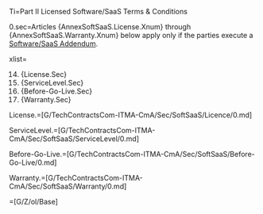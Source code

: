 Ti=Part II Licensed Software/SaaS Terms & Conditions

0.sec=Articles {AnnexSoftSaaS.License.Xnum} through {AnnexSoftSaaS.Warranty.Xnum} below apply only if the parties execute a <a href='#Def.Software/SaaS_Addendum.sec' class='definedterm'>Software/SaaS Addendum</a>. 

xlist=<ol start=14 class="secs-and"><li>{License.Sec}<li>{ServiceLevel.Sec}<li>{Before-Go-Live.Sec}<li>{Warranty.Sec}</ol>

License.=[G/TechContractsCom-ITMA-CmA/Sec/SoftSaaS/Licence/0.md]

ServiceLevel.=[G/TechContractsCom-ITMA-CmA/Sec/SoftSaaS/ServiceLevel/0.md]

Before-Go-Live.=[G/TechContractsCom-ITMA-CmA/Sec/SoftSaaS/Before-Go-Live/0.md]

Warranty.=[G/TechContractsCom-ITMA-CmA/Sec/SoftSaaS/Warranty/0.md]

=[G/Z/ol/Base]